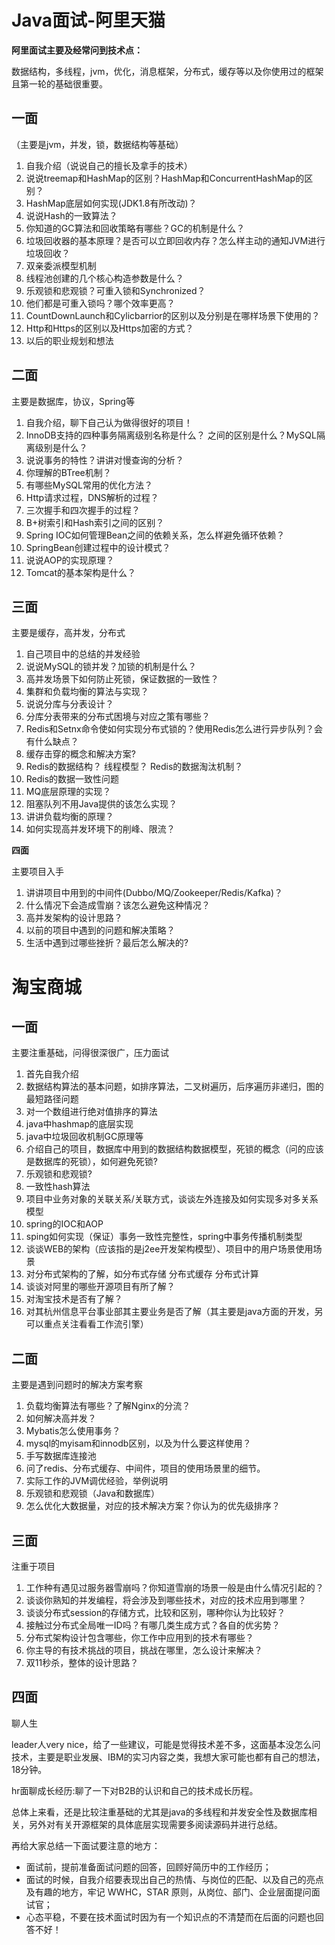# Java面试-阿里天猫

**阿里面试主要及经常问到技术点：**

数据结构，多线程，jvm，优化，消息框架，分布式，缓存等以及你使用过的框架且第一轮的基础很重要。

## 一面

（主要是jvm，并发，锁，数据结构等基础）

1. 自我介绍（说说自己的擅长及拿手的技术）
2. 说说treemap和HashMap的区别？HashMap和ConcurrentHashMap的区别？
3. HashMap底层如何实现(JDK1.8有所改动)？
4. 说说Hash的一致算法？
5. 你知道的GC算法和回收策略有哪些？GC的机制是什么？
6. 垃圾回收器的基本原理？是否可以立即回收内存？怎么样主动的通知JVM进行垃圾回收？
7. 双亲委派模型机制
8. 线程池创建的几个核心构造参数是什么？
9. 乐观锁和悲观锁？可重入锁和Synchronized？
10. 他们都是可重入锁吗？哪个效率更高？
11. CountDownLaunch和Cylicbarrior的区别以及分别是在哪样场景下使用的？
12. Http和Https的区别以及Https加密的方式？
13. 以后的职业规划和想法

## **二面**

主要是数据库，协议，Spring等

1. 自我介绍，聊下自己认为做得很好的项目！
2. InnoDB支持的四种事务隔离级别名称是什么？ 之间的区别是什么？MySQL隔离级别是什么？
3. 说说事务的特性？讲讲对慢查询的分析？
4. 你理解的BTree机制？
5. 有哪些MySQL常用的优化方法？
6. Http请求过程，DNS解析的过程？
7. 三次握手和四次握手的过程？
8. B+树索引和Hash索引之间的区别？
9. Spring IOC如何管理Bean之间的依赖关系，怎么样避免循环依赖？
10. SpringBean创建过程中的设计模式？
11. 说说AOP的实现原理？
12. Tomcat的基本架构是什么？

## **三面**

主要是缓存，高并发，分布式

1. 自己项目中的总结的并发经验
2. 说说MySQL的锁并发？加锁的机制是什么？
3. 高并发场景下如何防止死锁，保证数据的一致性？
4. 集群和负载均衡的算法与实现？
5. 说说分库与分表设计？
6. 分库分表带来的分布式困境与对应之策有哪些？
7. Redis和Setnx命令使如何实现分布式锁的？使用Redis怎么进行异步队列？会有什么缺点？
8. 缓存击穿的概念和解决方案?
9. Redis的数据结构？ 线程模型？ Redis的数据淘汰机制？
10. Redis的数据一致性问题
11. MQ底层原理的实现？
12. 阻塞队列不用Java提供的该怎么实现？
13. 讲讲负载均衡的原理？
14. 如何实现高并发环境下的削峰、限流？

**四面**

主要项目入手

1. 讲讲项目中用到的中间件(Dubbo/MQ/Zookeeper/Redis/Kafka)？
2. 什么情况下会造成雪崩？该怎么避免这种情况？
3. 高并发架构的设计思路？
4. 以前的项目中遇到的问题和解决策略？
5. 生活中遇到过哪些挫折？最后怎么解决的?

# 淘宝商城

## 一面

主要注重基础，问得很深很广，压力面试

1. 首先自我介绍
2. 数据结构算法的基本问题，如排序算法，二叉树遍历，后序遍历非递归，图的最短路径问题
3. 对一个数组进行绝对值排序的算法
4. java中hashmap的底层实现
5. java中垃圾回收机制GC原理等
6. 介绍自己的项目，数据库中用到的数据结构数据模型，死锁的概念（问的应该是数据库的死锁），如何避免死锁?
7. 乐观锁和悲观锁?
8. 一致性hash算法
9. 项目中业务对象的关联关系/关联方式，谈谈左外连接及如何实现多对多关系模型
10. spring的IOC和AOP
11. sping如何实现（保证）事务一致性完整性，spring中事务传播机制类型
12. 谈谈WEB的架构（应该指的是j2ee开发架构模型）、项目中的用户场景使用场景
13. 对分布式架构的了解，如分布式存储 分布式缓存 分布式计算
14. 谈谈对阿里的哪些开源项目有所了解？
15. 对淘宝技术是否有了解？
16. 对其杭州信息平台事业部其主要业务是否了解（其主要是java方面的开发，另可以重点关注看看工作流引擎）

## 二面

主要是遇到问题时的解决方案考察

1. 负载均衡算法有哪些？了解Nginx的分流？
2. 如何解决高并发？
3. Mybatis怎么使用事务？
4. mysql的myisam和innodb区别，以及为什么要这样使用？
5. 手写数据库连接池
6. 问了redis、分布式缓存、中间件，项目的使用场景里的细节。
7. 实际工作的JVM调优经验，举例说明
8. 乐观锁和悲观锁（Java和数据库）
9. 怎么优化大数据量，对应的技术解决方案？你认为的优先级排序？

## 三面

注重于项目

1. 工作种有遇见过服务器雪崩吗？你知道雪崩的场景一般是由什么情况引起的？
2. 谈谈你熟知的并发编程，将会涉及到哪些技术，对应的技术应用到哪里？
3. 谈谈分布式session的存储方式，比较和区别，哪种你认为比较好？
4. 接触过分布式全局唯一ID吗？有哪几类生成方式？各自的优劣势？
5. 分布式架构设计包含哪些，你工作中应用到的技术有哪些？
6. 你主导的有技术挑战的项目，挑战在哪里，怎么设计来解决？
7. 双11秒杀，整体的设计思路？

## 四面

聊人生

leader人very nice，给了一些建议，可能是觉得技术差不多，这面基本没怎么问技术，主要是职业发展、IBM的实习内容之类，我想大家可能也都有自己的想法，18分钟。

hr面聊成长经历:聊了一下对B2B的认识和自己的技术成长历程。



总体上来看，还是比较注重基础的尤其是java的多线程和并发安全性及数据库相关，另外对有关开源框架的具体底层实现需要多阅读源码并进行总结。

再给大家总结一下面试要注意的地方：

- 面试前，提前准备面试问题的回答，回顾好简历中的工作经历；
- 面试的时候，自我介绍要表现出自己的热情、与岗位的匹配、以及自己的亮点及有趣的地方，牢记 WWHC，STAR 原则，从岗位、部门、企业层面提问面试官；
- 心态平稳，不要在技术面试时因为有一个知识点的不清楚而在后面的问题也回答不好！